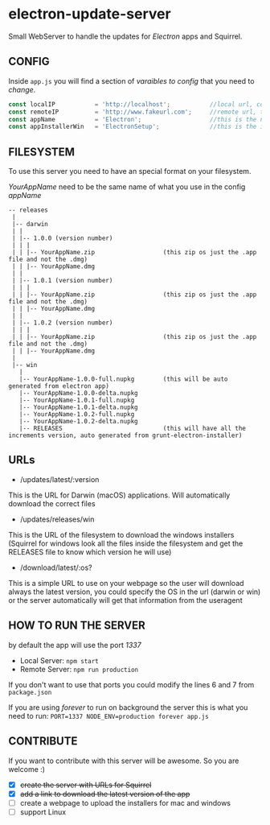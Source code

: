 # electron-update-server

Small WebServer to handle the updates for *Electron* apps and Squirrel.

## CONFIG ##

Inside `app.js` you will find a section of *varaibles to config* that you need to *change*.

```javascript
const localIP           = 'http://localhost';           //local url, could be an IP of your network
const remoteIP          = 'http://www.fakeurl.com';     //remote url, this will be the production url
const appName           = 'Electron';                   //this is the name of your app (the installers will have this name Electron.app Electron.dmg etc)
const appInstallerWin   = 'ElectronSetup';              //this is the installer name that https://github.com/electron/grunt-electron-installer will generate
```

## FILESYSTEM ##

To use this server you need to have an special format on your filesystem.

*YourAppName* need to be the same name of what you use in the config *appName*

```
-- releases
 |
 |-- darwin
 | |
 | |-- 1.0.0 (version number)
 | | |
 | | |-- YourAppName.zip                   (this zip os just the .app file and not the .dmg)
 | | |-- YourAppName.dmg
 | |
 | |-- 1.0.1 (version number)
 | | |
 | | |-- YourAppName.zip                   (this zip os just the .app file and not the .dmg)
 | | |-- YourAppName.dmg
 | |
 | |-- 1.0.2 (version number)
 | | |
 | | |-- YourAppName.zip                   (this zip os just the .app file and not the .dmg)
 | | |-- YourAppName.dmg
 |
 |-- win
   |
   |-- YourAppName-1.0.0-full.nupkg        (this will be auto generated from electron app)
   |-- YourAppName-1.0.0-delta.nupkg
   |-- YourAppName-1.0.1-full.nupkg
   |-- YourAppName-1.0.1-delta.nupkg
   |-- YourAppName-1.0.2-full.nupkg
   |-- YourAppName-1.0.2-delta.nupkg
   |-- RELEASES                            (this will have all the increments version, auto generated from grunt-electron-installer)

```

## URLs ##

- /updates/latest/:version 

This is the URL for Darwin (macOS) applications. Will automatically download the correct files

- /updates/releases/win

This is the URL of the filesystem to download the windows installers (Squirrel for windows look all the files inside the filesystem and get the RELEASES file to know which version he will use)

- /download/latest/:os?

This is a simple URL to use on your webpage so the user will download always the latest version, you could specify the OS in the url (darwin or win) or the server automatically will get that information from the useragent

## HOW TO RUN THE SERVER ##

by default the app will use the port *1337*

- Local Server: `npm start`
- Remote Server: `npm run production`

If you don't want to use that ports you could modify the lines 6 and 7 from `package.json`

If you are using *forever* to run on background the server this is what you need to run: `PORT=1337 NODE_ENV=production forever app.js`


## CONTRIBUTE ##

If you want to contribute with this server will be awesome. So you are welcome :)

- [x] ~~create the server with URLs for Squirrel~~
- [x] ~~add a link to download the latest version of the app~~
- [ ] create a webpage to upload the installers for mac and windows
- [ ] support Linux
